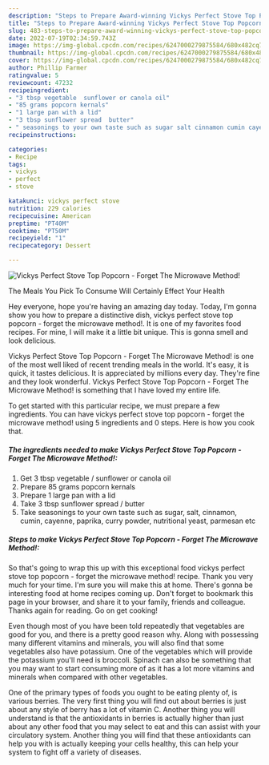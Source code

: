 ```yaml
---
description: "Steps to Prepare Award-winning Vickys Perfect Stove Top Popcorn - Forget The Microwave Method!"
title: "Steps to Prepare Award-winning Vickys Perfect Stove Top Popcorn - Forget The Microwave Method!"
slug: 483-steps-to-prepare-award-winning-vickys-perfect-stove-top-popcorn-forget-the-microwave-method
date: 2022-07-19T02:34:59.743Z
image: https://img-global.cpcdn.com/recipes/6247000279875584/680x482cq70/vickys-perfect-stove-top-popcorn-forget-the-microwave-method-recipe-main-photo.jpg
thumbnail: https://img-global.cpcdn.com/recipes/6247000279875584/680x482cq70/vickys-perfect-stove-top-popcorn-forget-the-microwave-method-recipe-main-photo.jpg
cover: https://img-global.cpcdn.com/recipes/6247000279875584/680x482cq70/vickys-perfect-stove-top-popcorn-forget-the-microwave-method-recipe-main-photo.jpg
author: Phillip Farmer
ratingvalue: 5
reviewcount: 47232
recipeingredient:
- "3 tbsp vegetable  sunflower or canola oil"
- "85 grams popcorn kernals"
- "1 large pan with a lid"
- "3 tbsp sunflower spread  butter"
- " seasonings to your own taste such as sugar salt cinnamon cumin cayenne paprika curry powder nutritional yeast parmesan etc"
recipeinstructions:

categories:
- Recipe
tags:
- vickys
- perfect
- stove

katakunci: vickys perfect stove 
nutrition: 229 calories
recipecuisine: American
preptime: "PT40M"
cooktime: "PT50M"
recipeyield: "1"
recipecategory: Dessert

---
```



![Vickys Perfect Stove Top Popcorn - Forget The Microwave Method!](https://img-global.cpcdn.com/recipes/6247000279875584/680x482cq70/vickys-perfect-stove-top-popcorn-forget-the-microwave-method-recipe-main-photo.jpg)

The Meals You Pick To Consume Will Certainly Effect Your Health

Hey everyone, hope you're having an amazing day today. Today, I'm gonna show you how to prepare a distinctive dish, vickys perfect stove top popcorn - forget the microwave method!. It is one of my favorites food recipes. For mine, I will make it a little bit unique. This is gonna smell and look delicious.



Vickys Perfect Stove Top Popcorn - Forget The Microwave Method! is one of the most well liked of recent trending meals in the world. It's easy, it is quick, it tastes delicious. It is appreciated by millions every day. They're fine and they look wonderful. Vickys Perfect Stove Top Popcorn - Forget The Microwave Method! is something that I have loved my entire life.


To get started with this particular recipe, we must prepare a few ingredients. You can have vickys perfect stove top popcorn - forget the microwave method! using 5 ingredients and 0 steps. Here is how you cook that.

<!--inarticleads1-->

##### The ingredients needed to make Vickys Perfect Stove Top Popcorn - Forget The Microwave Method!:

1. Get 3 tbsp vegetable / sunflower or canola oil
1. Prepare 85 grams popcorn kernals
1. Prepare 1 large pan with a lid
1. Take 3 tbsp sunflower spread / butter
1. Take  seasonings to your own taste such as sugar, salt, cinnamon, cumin, cayenne, paprika, curry powder, nutritional yeast, parmesan etc




<!--inarticleads2-->

##### Steps to make Vickys Perfect Stove Top Popcorn - Forget The Microwave Method!:





So that's going to wrap this up with this exceptional food vickys perfect stove top popcorn - forget the microwave method! recipe. Thank you very much for your time. I'm sure you will make this at home. There's gonna be interesting food at home recipes coming up. Don't forget to bookmark this page in your browser, and share it to your family, friends and colleague. Thanks again for reading. Go on get cooking!

Even though most of you have been told repeatedly that vegetables are good for you, and there is a pretty good reason why. Along with possessing many different vitamins and minerals, you will also find that some vegetables also have potassium. One of the vegetables which will provide the potassium you'll need is broccoli. Spinach can also be something that you may want to start consuming more of as it has a lot more vitamins and minerals when compared with other vegetables.

One of the primary types of foods you ought to be eating plenty of, is various berries. The very first thing you will find out about berries is just about any style of berry has a lot of vitamin C. Another thing you will understand is that the antioxidants in berries is actually higher than just about any other food that you may select to eat and this can assist with your circulatory system. Another thing you will find that these antioxidants can help you with is actually keeping your cells healthy, this can help your system to fight off a variety of diseases.
